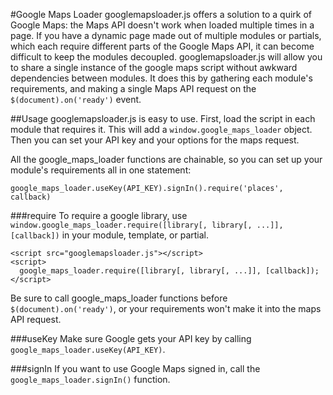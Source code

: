 #Google Maps Loader
googlemapsloader.js offers a solution to a quirk of Google Maps: the Maps API doesn't work when loaded multiple times in a page. If you have a dynamic page made out of multiple modules or partials, which each require different parts of the Google Maps API, it can become difficult to keep the modules decoupled. googlemapsloader.js will allow you to share a single instance of the google maps script without awkward dependencies between modules. It does this by gathering each module's requirements, and making a single Maps API request on the `$(document).on('ready')` event.

##Usage
googlemapsloader.js is easy to use. First, load the script in each module that requires it. This will add a `window.google_maps_loader` object. Then you can set your API key and your options for the maps request.

All the google_maps_loader functions are chainable, so you can set up your module's requirements all in one statement:
```
google_maps_loader.useKey(API_KEY).signIn().require('places', callback)
```

###require
To require a google library, use `window.google_maps_loader.require([library[, library[, ...]], [callback])` in your module, template, or partial.
```
<script src="googlemapsloader.js"></script>
<script>
  google_maps_loader.require([library[, library[, ...]], [callback]);
</script>
```
Be sure to call google_maps_loader functions before `$(document).on('ready')`, or your requirements won't make it into the maps API request.

###useKey
Make sure Google gets your API key by calling `google_maps_loader.useKey(API_KEY)`.

###signIn
If you want to use Google Maps signed in, call the `google_maps_loader.signIn()` function.
